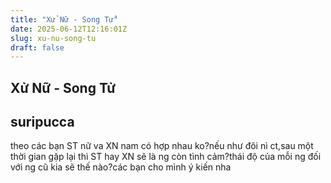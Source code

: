 ```yaml
---
title: "Xử Nữ - Song Tử"
date: 2025-06-12T12:16:01Z
slug: xu-nu-song-tu
draft: false
---
```


## Xử Nữ - Song Tử

## suripucca

theo các bạn ST nữ va XN nam có hợp nhau ko?nếu như đôi nì ct,sau một thời gian gặp lại thì ST hay XN sẽ là ng còn tình cảm?thái độ của mỗi ng đối với ng cũ kia sẽ thế nào?các bạn cho mình ý kiến nha